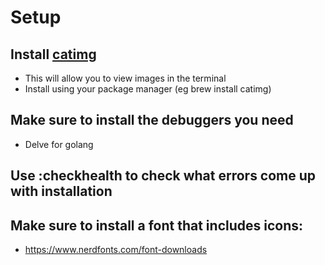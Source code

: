 # Setup

## Install [catimg](https://github.com/posva/catimg)
- This will allow you to view images in the terminal
- Install using your package manager (eg brew install catimg)

## Make sure to install the debuggers you need
- Delve for golang

## Use :checkhealth to check what errors come up with installation

## Make sure to install a font that includes icons:
- https://www.nerdfonts.com/font-downloads
